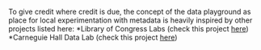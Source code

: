 To give credit where credit is due, the concept of the data playground as place for local experimentation with metadata is heavily inspired by other projects listed here:
*Library of Congress Labs (check this project [here](https://labs.loc.gov/)) *Carneguie Hall Data Lab (check this project [here](https://carnegiehall.github.io/datalab/))

